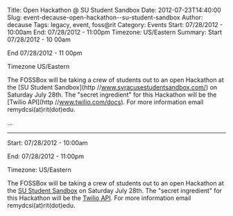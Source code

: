Title: Open Hackathon @ SU Student Sandbox
Date: 2012-07-23T14:40:00
Slug: event-decause-open-hackathon--su-student-sandbox
Author: decause
Tags: legacy, event, foss@rit
Category: Events
Start: 07/28/2012 - 10:00am
End: 07/28/2012 - 11:00pm
Timezone: US/Eastern
Summary: 
	Start  07/28/2012 - 10 00am

End  07/28/2012 - 11 00pm

Timezone  US/Eastern

The FOSSBox will be taking a crew of students out to an open Hackathon at the
[SU Student Sandbox](http //www.syracusestudentsandbox.com/) on Saturday July
28th. The "secret ingredient" for this Hackathon will be the [Twilio
API](http //www.twilio.com/docs). For more information email
remydcsi(at)rit(dot)edu.

 ... 

---
Start: 07/28/2012 - 10:00am

End: 07/28/2012 - 11:00pm

Timezone: US/Eastern

The FOSSBox will be taking a crew of students out to an open Hackathon at the
[SU Student Sandbox](http://www.syracusestudentsandbox.com/) on Saturday July
28th. The "secret ingredient" for this Hackathon will be the [Twilio
API](http://www.twilio.com/docs). For more information email
remydcsi(at)rit(dot)edu.

